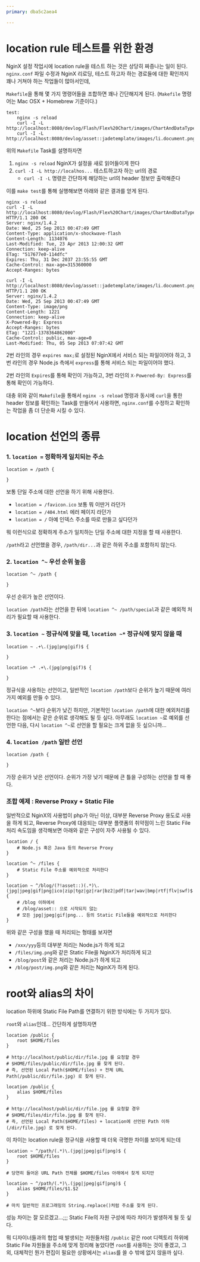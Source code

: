 ```yaml
---
primary: dba5c2aea4

---
```


# location rule 테스트를 위한 환경

NginX 설정 작업시에 location rule을 테스트 하는 것은 상당히 짜증나는 일이 된다. `nginx.conf` 파일 수정과 NginX 리로딩, 테스트 하고자 하는 경로들에 대한 확인까지 꽤나 거쳐야 하는 작업들이 많아서인데,

`Makefile`을 통해 몇 가지 명령어들을 조합하면 꽤나 간단해지게 된다. (`Makefile` 명령어는 Mac OSX + Homebrew 기준이다.)

	test:
		nginx -s reload
		curl -I -L http://localhost:8080/devlog/Flash/Flex%20Chart/images/ChartAndDataTypes.swf
		curl -I -L http://localhost:8080/devlog/asset::jadetemplate/images/li.document.png

위의 `Makefile` Task를 설명하자면

1. `nginx -s reload` NginX가 설정을 새로 읽어들이게 한다
1. `curl -I -L http://localhos...` 테스트하고자 하는 url의 경로
	- `curl -I -L` 명령은 간단하게 해당하는 url의 header 정보만 출력해준다

이를 `make test`를 통해 실행해보면 아래와 같은 결과를 얻게 된다.

	nginx -s reload
	curl -I -L http://localhost:8080/devlog/Flash/Flex%20Chart/images/ChartAndDataTypes.swf
	HTTP/1.1 200 OK
	Server: nginx/1.4.2
	Date: Wed, 25 Sep 2013 00:47:49 GMT
	Content-Type: application/x-shockwave-flash
	Content-Length: 1134076
	Last-Modified: Tue, 23 Apr 2013 12:00:32 GMT
	Connection: keep-alive
	ETag: "517677e0-114dfc"
	Expires: Thu, 31 Dec 2037 23:55:55 GMT
	Cache-Control: max-age=315360000
	Accept-Ranges: bytes

	curl -I -L http://localhost:8080/devlog/asset::jadetemplate/images/li.document.png
	HTTP/1.1 200 OK
	Server: nginx/1.4.2
	Date: Wed, 25 Sep 2013 00:47:49 GMT
	Content-Type: image/png
	Content-Length: 1221
	Connection: keep-alive
	X-Powered-By: Express
	Accept-Ranges: bytes
	ETag: "1221-1378364862000"
	Cache-Control: public, max-age=0
	Last-Modified: Thu, 05 Sep 2013 07:07:42 GMT

2번 라인의 경우 `expires max;`로 설정된 NginX에서 서비스 되는 파일이어야 하고, 3번 라인의 경우 Node.js 측에서 `express`를 통해 서비스 되는 파일이어야 했다.

2번 라인의 `Expires`를 통해 확인이 가능하고, 3번 라인의 `X-Powered-By: Express`를 통해 확인이 가능하다.

대충 위와 같이 `Makefile`을 통해서 `nginx -s reload` 명령과 동시에 `curl`을 통한 header 정보를 확인하는 Task를 만들어서 사용하면, `nginx.conf`를 수정하고 확인하는 작업을 좀 더 단순화 시킬 수 있다.



# location 선언의 종류

### 1. `location =` 정확하게 일치되는 주소

	location = /path {

	}

보통 단일 주소에 대한 선언을 하기 위해 사용한다.

- `location = /favicon.ico` 보통 뭐 이딴거 라던가
- `location = /404.html` 에러 페이지 라던가
- `location = /` 아예 인덱스 주소를 따로 만들고 싶다던가

뭐 이런식으로 정확하게 주소가 일치하는 단일 주소에 대한 지정을 할 때 사용한다.

`/path`라고 선언했을 경우, `/path/dir...`과 같은 하위 주소를 포함하지 않는다.

### 2. `location ^~` 우선 순위 높음

	location ^~ /path {

	}

우선 순위가 높은 선언이다.

`location /path`라는 선언을 한 뒤에 `location ^~ /path/special`과 같은 예외적 처리가 필요할 때 사용한다.

### 3. `location ~` 정규식에 맞을 때, `location ~*` 정규식에 맞지 않을 때

	location ~ .+\.(jpg|png|gif)$ {

	}

	location ~* .+\.(jpg|png|gif)$ {

	}

정규식을 사용하는 선언이고, 일반적인 `location /path`보다 순위가 높기 때문에 여러가지 예외를 만들 수 있다.

`location ^~`보다 순위가 낮긴 하지만, 기본적인 `location /path`에 대한 예외처리를 한다는 점에서는 같은 순위로 생각해도 될 듯 싶다. 아무래도 `location ~`로 예외를 선언한 다음, 다시 `location ^~`로 선언을 할 필요는 크게 없을 듯 싶으니까...

### 4. `location /path` 일반 선언

	location /path {

	}

가장 순위가 낮은 선언이다. 순위가 가장 낮기 때문에 큰 틀을 구성하는 선언을 할 때 좋다.

### 조합 예제 : Reverse Proxy + Static File

일반적으로 NginX의 사용법이 php가 아닌 이상, 대부분 Reverse Proxy 용도로 사용을 하게 되고, Reverse Proxy에 대응되는 대부분 플랫폼의 취약점이 느린 Static File 처리 속도임을 생각해보면 아래와 같은 구성이 자주 사용될 수 있다.

	location / {
		# Node.js 혹은 Java 등의 Reverse Proxy
	}

	location ^~ /files {
		# Static File 주소를 예외적으로 처리한다
	}

	location ~ ^/blog/(?!asset::)(.*)\.(jpg|jpeg|gif|png|ico|zip|tgz|gz|rar|bz2|pdf|tar|wav|bmp|rtf|flv|swf)$ {
		# /blog 이하에서
		# /blog/asset:: 으로 시작되지 않는
		# 모든 jpg|jpeg|gif|png... 등의 Static File들을 예외적으로 처리한다
	}

위와 같은 구성을 했을 때 처리되는 형태를 보자면

- `/xxx/yyy`등의 대부분 처리는 Node.js가 하게 되고
- `/files/img.png`와 같은 Static File을 NginX가 처리하게 되고
- `/blog/post`와 같은 처리는 Node.js가 하게 되고
- `/blog/post/img.png`와 같은 처리는 NginX가 하게 된다.



# root와 alias의 차이

location 하위에 Static File Path를 연결하기 위한 방식에는 두 가지가 있다. 

`root`와 `alias`인데... 간단하게 설명하자면

	location /public {
		root $HOME/files
	}

	# http://localhost/public/dir/file.jpg 를 요청할 경우
	# $HOME/files/public/dir/file.jpg 를 찾게 된다.
	# 즉, 선언된 Local Path($HOME/files) + 전체 URL Path(/public/dir/file.jpg) 로 찾게 된다.

	location /public {
		alias $HOME/files
	}

	# http://localhost/public/dir/file.jpg 를 요청할 경우
	# $HOME/files/dir/file.jpg 를 찾게 된다.
	# 즉, 선언된 Local Path($HOME/files) + location에 선언된 Path 이하(/dir/file.jpg) 로 찾게 된다.

이 차이는 location rule을 정규식을 사용할 때 더욱 극명한 차이를 보이게 되는데

	location ~ ^/path/(.*)\.(jpg|jpeg|gif|png)$ {
		root $HOME/files
	}

	# 당연히 들어온 URL Path 전체를 $HOME/files 아래에서 찾게 되지만 

	location ~ ^/path/(.*)\.(jpg|jpeg|gif|png)$ {
		alias $HOME/files/$1.$2
	}

	# 마치 일반적인 프로그래밍의 String.replace()처럼 주소를 찾게 된다.

성능 차이는 잘 모르겠고...;;; Static File의 자원 구성에 따라 차이가 발생하게 될 듯 싶다.

뭐 디자이너들과의 협업 때 발생되는 자원들처럼 `/public` 같은 root 디렉토리 하위에 Static File 자원들을 주소에 맞게 정리해 놓았다면 `root`를 사용하는 것이 좋겠고, 그 외, 대체적인 뭔가 편집이 필요한 상황에서는 `alias`를 쓸 수 밖에 없지 않을까 싶다.




















	
	